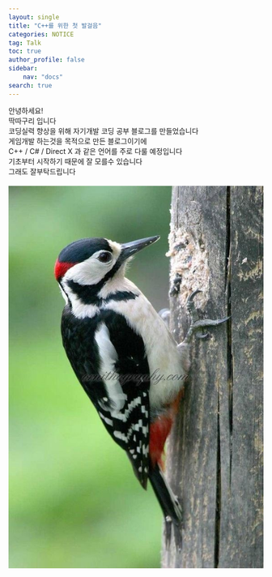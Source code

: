 ```yaml
---
layout: single
title: "C++를 위한 첫 발걸음"
categories: NOTICE
tag: Talk
toc: true
author_profile: false
sidebar:
    nav: "docs"
search: true
---
```


안녕하세요!<br/>
딱따구리 입니다<br/>
코딩실력 향상을 위해 자기개발 코딩 공부 블로그를 만들었습니다<br/>
게임개발 하는것을 목적으로 만든 블로그이기에<br/>
C++ / C# / Direct X 과 같은 언어를 주로 다룰 예정입니다<br/>
기초부터 시작하기 때문에 잘 모를수 있습니다<br/>
그래도 잘부탁드립니다


#### ![오색_딱따구리](../images/2022-03-20-first/오색_딱따구리.jpg)
